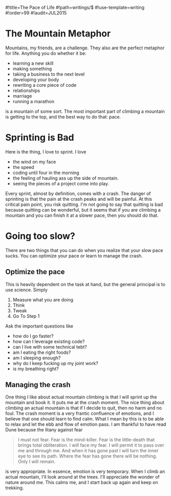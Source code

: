 #!title=The Pace of Life
#!path=writings/$
#!use-template=writing
#!order=99
#!audit=JUL2015

# The Mountain Metaphor

Mountains, my friends, are a challenge. They also are the perfect metaphor for life. Anything you do whether it be:

* learning a new skill
* making something
* taking a business to the next level
* developing your body
* rewriting a core piece of code
* relationships
* marriage
* running a marathon

is a mountain of some sort. The most important part of climbing a mountain is getting to the top, and the best way to do that: pace.

# Sprinting is Bad

Here is the thing, I love to sprint. I love 

* the wind on my face
* the speed
* coding until four in the morning
* the feeling of hauling ass up the side of mountain.
* seeing the pieces of a project come into play.

Every sprint, almost by definition, comes with a crash. The danger of sprinting is that the pain at the crash peaks and will be painful. At this critical pain point, you risk quitting. I'm not going to say that quitting is bad because quitting can be wonderful, but it seems that if you are climbing a mountain and you can finish it at a slower pace, then you should do that.

# Going too slow?

There are two things that you can do when you realize that your slow pace sucks. You can optimize your pace or learn to manage the crash.

## Optimize the pace

This is heavily dependent on the task at hand, but the general principal is to use science. Simply

1. Measure what you are doing
2. Think
3. Tweak
4. Go To Step 1

Ask the important questions like

* how do I go faster?
* how can I leverage existing code?
* can I live with some technical tebt?
* am I eating the right foods?
* am I sleeping enough?
* why do I keep fucking up my joint work?
* is my breathing right?

## Managing the crash

One thing I like about actual mountain climbing is that I will sprint up the mountain and book it. It puts me at the crash moment. The nice thing about climbing an actual mountain is that if I decide to quit, then no harm and no foul. The crash moment is a very frantic confluence of emotions, and I believe that one should learn to find calm. What I mean by this is to be able to relax and let the ebb and flow of emotion pass. I am thankful to have read Dune because the litany against fear

> I must not fear.
> Fear is the mind-killer.
> Fear is the little-death that brings total obliteration.
> I will face my fear.
> I will permit it to pass over me and through me.
> And when it has gone past I will turn the inner eye to see its path.
> Where the fear has gone there will be nothing.
> Only I will remain.

is very appropriate. In essence, emotion is very temporary. When I climb an actual mountain, I'll look around at the trees. I'll appreciate the wonder of nature around me. This calms me, and I start back up again and keep on trekking.

